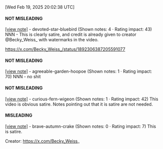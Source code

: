 [Wed Feb 19, 2025 20:02:38 UTC] 

#### NOT MISLEADING

[[view note]](https://x.com/i/birdwatch/n/1892379060925583547) - devoted-star-bluebird (Shown notes: 4 · Rating impact: 43)
NNN - This is clearly satire, and credit is already given to creator @Becky_Weiss_ with watermarks in the video.

https://x.com/Becky_Weiss_/status/1892306387205591077

#### NOT MISLEADING

[[view note]](https://x.com/i/birdwatch/n/1892362080663011356) - agreeable-garden-hoopoe (Shown notes: 1 · Rating impact: 70)
NNN - no shit

#### NOT MISLEADING

[[view note]](https://x.com/i/birdwatch/n/1892361766925193683) - curious-fern-wigeon (Shown notes: 1 · Rating impact: 42)
This video is obvious satire. Notes pointing out that it is satire are not needed.

#### MISLEADING

[[view note]](https://x.com/i/birdwatch/n/1892357289790542215) - brave-autumn-crake (Shown notes: 0 · Rating impact: 7)
This is satire. 

Creator: https://x.com/Becky_Weiss_
